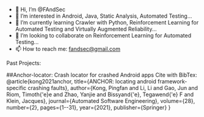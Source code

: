 - 👋 Hi, I’m @FAndSec
- 👀 I’m interested in Android, Java, Static Analysis, Automated Testing...
- 🌱 I’m currently learning Crawler with Python, Reinforcement Learning for Automated Testing and Virtually Augmented Reliability...
- 💞️ I’m looking to collaborate on Reinforcement Learning for Automated Testing...
- 📫 How to reach me: fandsec@gmail.com

<!---
FAndSec/FAndSec is a ✨ special ✨ repository because its `README.md` (this file) appears on your GitHub profile.
You can click the Preview link to take a look at your changes.
--->
Past Projects:

##Anchor-locator: Crash locator for crashed Android apps
Cite with BibTex:
@article{kong2021anchor,
  title={ANCHOR: locating android framework-specific crashing faults},
  author={Kong, Pingfan and Li, Li and Gao, Jun and Riom, Timoth{\'e}e and Zhao, Yanjie and Bissyand{\'e}, Tegawend{\'e} F and Klein, Jacques},
  journal={Automated Software Engineering},
  volume={28},
  number={2},
  pages={1--31},
  year={2021},
  publisher={Springer}
}
